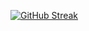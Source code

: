[![GitHub Streak](https://streak-stats.demolab.com/?user=m-lautenbach&mode=weekly)](https://git.io/streak-stats)
